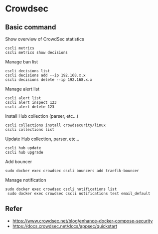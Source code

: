 # Crowdsec

## Basic command
Show overview of CrowdSec statistics

    cscli metrics
    cscli metrics show decisions

Manage ban list

    cscli decisions list
    cscli decisions add --ip 192.168.x.x
    cscli decisions delete --ip 192.168.x.x

Manage alert list

    cscli alert list
    cscli alert inspect 123
    cscli alert delete 123

Install Hub collection (parser, etc...)

    cscli collections install crowdsecurity/linux
    cscli collections list

Update Hub collection, parser, etc...

    cscli hub update
    cscli hub upgrade

Add bouncer

    sudo docker exec crowdsec cscli bouncers add traefik-bouncer

Manage notification

    sudo docker exec crowdsec cscli notifications list
     sudo docker exec crowdsec cscli notifications test email_default

## Refer
- https://www.crowdsec.net/blog/enhance-docker-compose-security
- https://docs.crowdsec.net/docs/appsec/quickstart